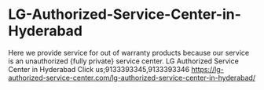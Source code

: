 # LG-Authorized-Service-Center-in-Hyderabad
Here we provide service for out of warranty products because our service is an unauthorized {fully private} service center. LG Authorized Service Center in Hyderabad Click us;9133393345,9133393346  https://lg-authorized-service-center.com/lg-authorized-service-center-in-hyderabad/
